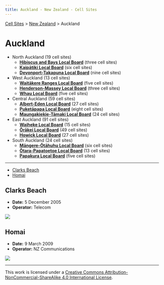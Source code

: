 ```yaml
---
title: Auckland - New Zealand - Cell Sites
---
```


[Cell Sites](../../) > [New Zealand](../) > Auckland

# Auckland

* North Auckland (19 cell sites)
  * **[Hibiscus and Bays Local Board](hibiscus-and-bays)** (three cell sites)
  * **[Kaipātiki Local Board](kaipātiki)** (six cell sites)
  * **[Devonport-Takapuna Local Board](devonport-takapuna)** (nine cell sites)
* West Auckland (13 cell sites)
  * **[Waitākere Ranges Local Board](waitākere-ranges)** (five cell sites)
  * **[Henderson-Massey Local Board](henderson-massey)** (three cell sites)
  * **[Whau Local Board](whau)** (five cell sites)
* Central Auckland (59 cell sites)
  * **[Albert-Eden Local Board](albert-eden)** (27 cell sites)
  * **[Puketāpapa Local Board](puketāpapa)** (eight cell sites)
  * **[Maungakiekie-Tāmaki Local Board](maungakiekie-tāmaki)** (24 cell sites)
* East Auckland (91 cell sites)
  * **[Waiheke Local Board](waiheke)** (15 cell sites)
  * **[Ōrākei Local Board](ōrākei)** (49 cell sites)
  * **[Howick Local Board](howick)** (27 cell sites)
* South Auckland (24 cell sites)
  * **[Māngere-Ōtāhuhu Local Board](māngere-ōtāhuhu)** (six cell sites)
  * **[Ōtara-Papatoetoe Local Board](ōtara-papatoetoe)** (13 cell sites)
  * **[Papakura Local Board](papakura)** (five cell sites)

---

* [Clarks Beach](#clarks-beach)
* [Homai](#homai)

## Clarks Beach

* **Date:** 5 December 2005
* **Operator:** Telecom

![](https://f001.backblazeb2.com/file/CellSites/NZ/AUK/Franklin/20051205-131054.jpg)

## Homai

* **Date:** 9 March 2009
* **Operator:** NZ Communications

![](https://f001.backblazeb2.com/file/CellSites/NZ/AUK/Manurewa/20090309-145859.jpg)

---

This work is licensed under a [Creative Commons Attribution-NonCommercial-ShareAlike 4.0 International License](http://creativecommons.org/licenses/by-nc-sa/4.0/).
